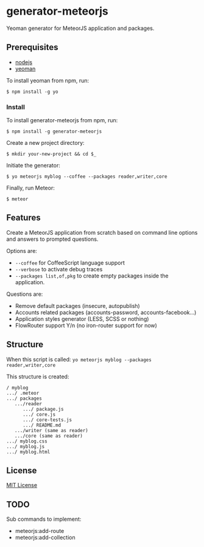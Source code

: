 # generator-meteorjs

Yeoman generator for MeteorJS application and packages.

## Prerequisites

* [nodejs](http://nodejs.com)
* [yeoman](http://yeoman.io)

To install yeoman from npm, run:

```
$ npm install -g yo
```

### Install

To install generator-meteorjs from npm, run:

```
$ npm install -g generator-meteorjs
```

Create a new project directory:

```
$ mkdir your-new-project && cd $_
```

Initiate the generator:

```
$ yo meteorjs myblog --coffee --packages reader,writer,core
```

Finally, run Meteor:

```
$ meteor
```

## Features

Create a MeteorJS application from scratch based on command line options and answers to prompted questions.

Options are:

- `--coffee` for CoffeeScript language support
- `--verbose` to activate debug traces
- `--packages list,of,pkg` to create empty packages inside the application.

Questions are:

- Remove default packages (insecure, autopublish)
- Accounts related packages (accounts-password, accounts-facebook...)
- Application styles generator (LESS, SCSS or nothing)
- FlowRouter support Y/n (no iron-router support for now)

## Structure

When this script is called: `yo meteorjs myblog --packages reader,writer,core`

This structure is created:

```
/ myblog
.../ .meteor
.../ packages
   .../reader
      .../ package.js
      .../ core.js
      .../ core-tests.js
      .../ README.md
   .../writer (same as reader)
   .../core (same as reader)
.../ myblog.css
.../ myblog.js
.../ myblog.html

```

## License

[MIT License](http://en.wikipedia.org/wiki/MIT_License)

## TODO

Sub commands to implement:

- meteorjs:add-route
- meteorjs:add-collection
